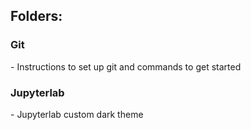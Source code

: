 <h2>Folders:</h2>

<h3>Git</h3>
- Instructions to set up git and commands to get started

<h3>Jupyterlab</h3>
- Jupyterlab custom dark theme

